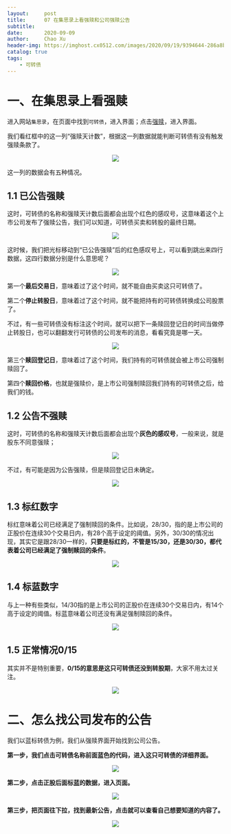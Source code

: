 ```yaml
---
layout:     post
title:      07 在集思录上看强赎和公司强赎公告
subtitle:   
date:       2020-09-09
author:     Chao Xu
header-img: https://imghost.cx0512.com/images/2020/09/19/9394644-286a8ba9ccaa68d8.jpg
catalog: true
tags:
    - 可转债
---
```


# 一、在集思录上看强赎

进入网站`集思录`，在页面中找到`可转债`，进入界面；点击[强赎](https://www.jisilu.cn/data/cbnew/#redeem)，进入界面。


我们看红框中的这一列“强赎天计数”，根据这一列数据就能判断可转债有没有触发强赎条款了。

<p align="center">
  <img src="https://i.loli.net/2020/09/25/WNhr9tKeco8g6zq.png" >
</p>

这一列的数据会有五种情况。

## 1.1 已公告强赎

这时，可转债的名称和强赎天计数后面都会出现个红色的感叹号，这意味着这个上市公司发布了强赎公告，我们可以知道，可转债买卖和转股的最终日期。

<p align="center">
  <img src="https://i.loli.net/2020/09/25/n5rjLxGkVFUuK4o.png" >
</p>

这时候，我们把光标移动到“已公告强赎”后的红色感叹号上，可以看到跳出来四行数据，这四行数据分别是什么意思呢？

<p align="center">
  <img src="https://i.loli.net/2020/09/25/wWB5jJd6Ky7ltaI.png" >
</p>

第一个**最后交易日**，意味着过了这个时间，就不能自由买卖这只可转债了。

第二个**停止转股日**，意味着过了这个时间，就不能把持有的可转债转换成公司股票了。

不过，有一些可转债没有标注这个时间，就可以把下一条赎回登记日的时间当做停止转股日，也可以翻翻发行可转债的公司发布的消息，看看究竟是哪一天。

<p align="center">
  <img src="https://i.loli.net/2020/09/25/nyLxcklw57e9C6h.png" >
</p>

第三个**赎回登记日**，意味着过了这个时间，我们持有的可转债就会被上市公司强制赎回了。

第四个**赎回价格**，也就是强赎价，是上市公司强制赎回我们持有的可转债之后，给我们的钱。

## 1.2 公告不强赎

这时，可转债的名称和强赎天计数后面都会出现个**灰色的感叹号**，一般来说，就是股东不同意强赎；

<p align="center">
  <img src="https://i.loli.net/2020/09/25/LN4pO7js3Hw6WS1.png" >
</p>

不过，有可能是因为公告强赎，但是赎回登记日未确定。

<p align="center">
  <img src="https://i.loli.net/2020/09/25/mrPJo4fQF2hMCNe.png" >
</p>

## 1.3 标红数字

标红意味着公司已经满足了强制赎回的条件。比如说，28/30，指的是上市公司的正股价在连续30个交易日内，有28个高于设定的阈值。另外，30/30的情况出现，其实它是跟28/30一样的，**只要是标红的，不管是15/30，还是30/30，都代表着公司已经满足了强制赎回的条件**。

<p align="center">
  <img src="https://i.loli.net/2020/09/25/8wgHonz3TKrMbl4.png" >
</p>

## 1.4 标蓝数字

与上一种有些类似，14/30指的是上市公司的正股价在连续30个交易日内，有14个高于设定的阈值。标蓝意味着公司还没有满足强制赎回的条件。

<p align="center">
  <img src="https://i.loli.net/2020/09/25/8wgHonz3TKrMbl4.png" >
</p>

## 1.5 正常情况0/15

其实并不是特别重要，**0/15的意思是这只可转债还没到转股期**，大家不用太过关注。

<p align="center">
  <img src="https://i.loli.net/2020/09/25/SR4W8VKmUpn2ZGN.png" >
</p>

# **二、怎么找公司发布的公告**

我们以蓝标转债为例，我们从强赎界面开始找到公司公告。

**第一步，我们点击可转债名称前面蓝色的代码，进入这只可转债的详细界面。**

<p align="center">
  <img src="https://i.loli.net/2020/09/25/PzOTdQfIlWNxA2K.png" >
</p>

**第二步，点击正股后面标蓝的数据，进入页面。**

<p align="center">
  <img src="https://i.loli.net/2020/09/25/G7M65N4wvpjqPym.png" >
</p>

**第三步，把页面往下拉，找到最新公告，点击就可以查看自己想要知道的内容了。**

<p align="center">
  <img src="https://i.loli.net/2020/09/25/goVXbRiBvKh1DZE.png" >
</p>